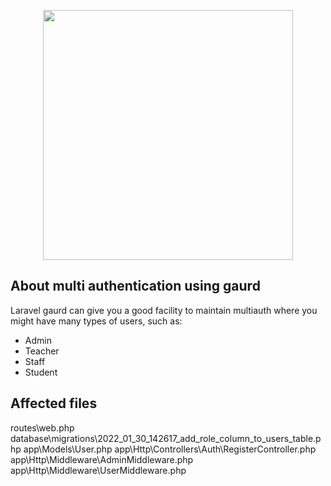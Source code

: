 <p align="center"><a href="https://laravel.com" target="_blank"><img src="https://raw.githubusercontent.com/laravel/art/master/logo-lockup/5%20SVG/2%20CMYK/1%20Full%20Color/laravel-logolockup-cmyk-red.svg" width="400"></a></p>

## About multi authentication using gaurd

Laravel gaurd can give you a good facility to maintain multiauth where you might have many types of users, such as:

- Admin
- Teacher
- Staff
- Student

## Affected files

routes\web.php
database\migrations\2022_01_30_142617_add_role_column_to_users_table.php
app\Models\User.php
app\Http\Controllers\Auth\RegisterController.php
app\Http\Middleware\AdminMiddleware.php
app\Http\Middleware\UserMiddleware.php